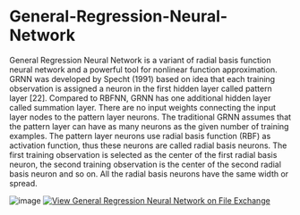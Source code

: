 # General-Regression-Neural-Network
General Regression Neural Network is a variant of radial basis function neural network and a powerful tool for nonlinear function approximation.
GRNN was developed by Specht (1991) based on idea that each training observation is assigned a neuron in the first hidden layer called pattern layer [22]. Compared to RBFNN, GRNN has one additional hidden layer called summation layer. There are no input weights connecting the input layer nodes to the pattern layer neurons. The traditional GRNN assumes that the pattern layer can have as many neurons as the given number of training examples. The pattern layer neurons use radial basis function (RBF) as activation function, thus these neurons are called radial basis neurons. The first training observation is selected as the center of the first radial basis neuron, the second training observation is the center of the second radial basis neuron and so on. All the radial basis neurons have the same width or spread. 

![image](https://user-images.githubusercontent.com/86943102/156288870-c597f909-dbee-46f4-a7a0-eb74252710fc.png)
[![View General Regression Neural Network on File Exchange](https://www.mathworks.com/matlabcentral/images/matlab-file-exchange.svg)](https://www.mathworks.com/matlabcentral/fileexchange/113495-general-regression-neural-network)
